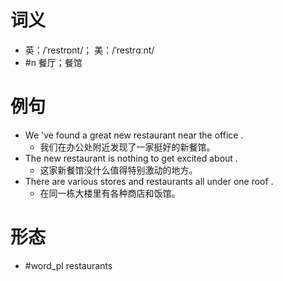 # 词义
- 英：/ˈrestrɒnt/； 美：/ˈrestrɑːnt/
- #n 餐厅；餐馆
# 例句
- We 've found a great new restaurant near the office .
	- 我们在办公处附近发现了一家挺好的新餐馆。
- The new restaurant is nothing to get excited about .
	- 这家新餐馆没什么值得特别激动的地方。
- There are various stores and restaurants all under one roof .
	- 在同一栋大楼里有各种商店和饭馆。
# 形态
- #word_pl restaurants
